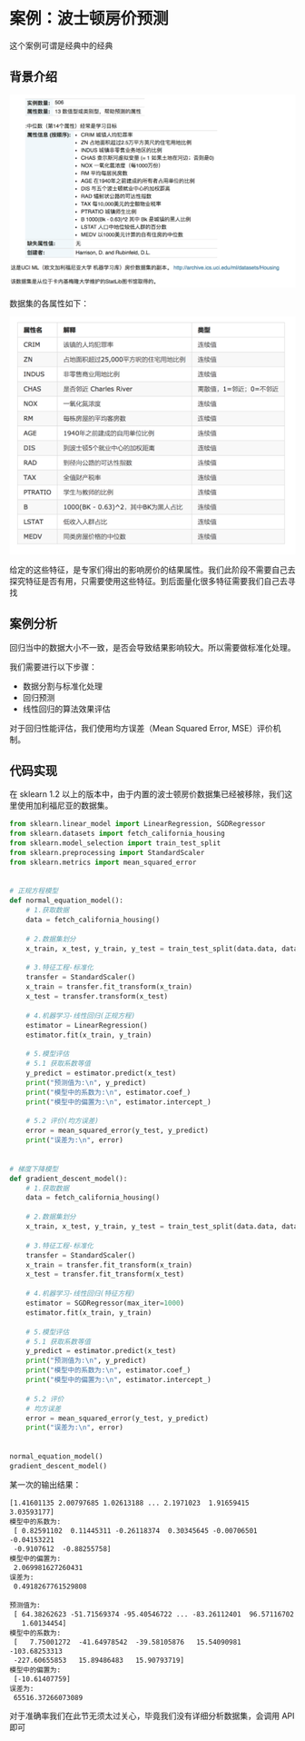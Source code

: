 # 案例：波士顿房价预测

这个案例可谓是经典中的经典

## 背景介绍

![image](../images/linear/房价数据集介绍.png)

数据集的各属性如下：

![image](../images/linear/属性.png)

给定的这些特征，是专家们得出的影响房价的结果属性。我们此阶段不需要自己去探究特征是否有用，只需要使用这些特征。到后面量化很多特征需要我们自己去寻找

## 案例分析

回归当中的数据大小不一致，是否会导致结果影响较大。所以需要做标准化处理。

我们需要进行以下步骤：

- 数据分割与标准化处理
- 回归预测
- 线性回归的算法效果评估

对于回归性能评估，我们使用均方误差（Mean Squared Error, MSE）评价机制。

## 代码实现

在 sklearn 1.2 以上的版本中，由于内置的波士顿房价数据集已经被移除，我们这里使用加利福尼亚的数据集。

```python
from sklearn.linear_model import LinearRegression, SGDRegressor
from sklearn.datasets import fetch_california_housing
from sklearn.model_selection import train_test_split
from sklearn.preprocessing import StandardScaler
from sklearn.metrics import mean_squared_error


# 正规方程模型
def normal_equation_model():
    # 1.获取数据
    data = fetch_california_housing()

    # 2.数据集划分
    x_train, x_test, y_train, y_test = train_test_split(data.data, data.target, random_state=22)

    # 3.特征工程-标准化
    transfer = StandardScaler()
    x_train = transfer.fit_transform(x_train)
    x_test = transfer.transform(x_test)

    # 4.机器学习-线性回归(正规方程)
    estimator = LinearRegression()
    estimator.fit(x_train, y_train)

    # 5.模型评估
    # 5.1 获取系数等值
    y_predict = estimator.predict(x_test)
    print("预测值为:\n", y_predict)
    print("模型中的系数为:\n", estimator.coef_)
    print("模型中的偏置为:\n", estimator.intercept_)

    # 5.2 评价(均方误差)
    error = mean_squared_error(y_test, y_predict)
    print("误差为:\n", error)


# 梯度下降模型
def gradient_descent_model():
    # 1.获取数据
    data = fetch_california_housing()

    # 2.数据集划分
    x_train, x_test, y_train, y_test = train_test_split(data.data, data.target, random_state=22)

    # 3.特征工程-标准化
    transfer = StandardScaler()
    x_train = transfer.fit_transform(x_train)
    x_test = transfer.fit_transform(x_test)

    # 4.机器学习-线性回归(特征方程)
    estimator = SGDRegressor(max_iter=1000)
    estimator.fit(x_train, y_train)

    # 5.模型评估
    # 5.1 获取系数等值
    y_predict = estimator.predict(x_test)
    print("预测值为:\n", y_predict)
    print("模型中的系数为:\n", estimator.coef_)
    print("模型中的偏置为:\n", estimator.intercept_)

    # 5.2 评价
    # 均方误差
    error = mean_squared_error(y_test, y_predict)
    print("误差为:\n", error)


normal_equation_model()
gradient_descent_model()
```

某一次的输出结果：

```shell
[1.41601135 2.00797685 1.02613188 ... 2.1971023  1.91659415 3.03593177]
模型中的系数为:
 [ 0.82591102  0.11445311 -0.26118374  0.30345645 -0.00706501 -0.04153221
 -0.9107612  -0.88255758]
模型中的偏置为:
 2.069981627260431
误差为:
 0.4918267761529808

预测值为:
 [ 64.38262623 -51.71569374 -95.40546722 ... -83.26112401  96.57116702
   1.60134454]
模型中的系数为:
 [   7.75001272  -41.64978542  -39.58105876   15.54090981 -103.68253313
 -227.60655853   15.89486483   15.90793719]
模型中的偏置为:
 [-10.61407759]
误差为:
 65516.37266073089
```

对于准确率我们在此节无须太过关心，毕竟我们没有详细分析数据集，会调用 API 即可
